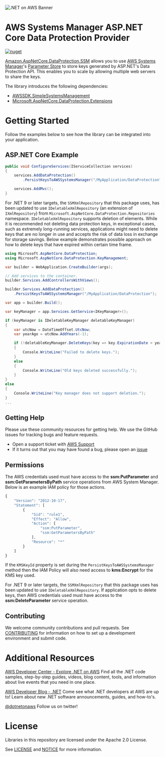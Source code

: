 ![.NET on AWS Banner](./logo.png ".NET on AWS")

# AWS Systems Manager ASP.NET Core Data Protection Provider
[![nuget](https://img.shields.io/nuget/v/Amazon.AspNetCore.DataProtection.SSM.svg)](https://www.nuget.org/packages/Amazon.AspNetCore.DataProtection.SSM/)

[Amazon.AspNetCore.DataProtection.SSM](https://www.nuget.org/packages/Amazon.AspNetCore.DataProtection.SSM/) allows you to use [AWS Systems Manager](https://aws.amazon.com/systems-manager/)'s [Parameter Store](https://docs.aws.amazon.com/systems-manager/latest/userguide/systems-manager-paramstore.html) to store keys generated by ASP.NET's Data Protection API.
This enables you to scale by allowing multiple web servers to share the keys.

The library introduces the following dependencies:

* [AWSSDK.SimpleSystemsManagement](https://www.nuget.org/packages/AWSSDK.SimpleSystemsManagement/)
* [Microsoft.AspNetCore.DataProtection.Extensions](https://www.nuget.org/packages/Microsoft.AspNetCore.DataProtection.Extensions/)

# Getting Started

Follow the examples below to see how the library can be integrated into your application.

## ASP.NET Core Example
```csharp
public void ConfigureServices(IServiceCollection services)
{
    services.AddDataProtection()
        .PersistKeysToAWSSystemsManager("/MyApplication/DataProtection");

    services.AddMvc();
}
```
For .NET 9 or later targets, the `SSMXmlRepository` that this package uses, has been updated to use `IDeletableXmlRepository` (an extension of `IXmlRepository`) from `Microsoft.AspNetCore.DataProtection.Repositories` namespace. `IDeletableXmlRepository` supports deletion of elements. While it is recommended not deleting data protection keys, in exceptional cases, such as extremely long-running services, applications might need to delete keys that are no longer in use and accepts the risk of data loss in exchange for storage savings. Below example demonstrates possible approach on how to delete keys that have expired within certain time frame.
```csharp
using Microsoft.AspNetCore.DataProtection;
using Microsoft.AspNetCore.DataProtection.KeyManagement;

var builder = WebApplication.CreateBuilder(args);

// Add services to the container.
builder.Services.AddControllersWithViews();

builder.Services.AddDataProtection()
    .PersistKeysToAWSSystemsManager("/MyApplication/DataProtection");

var app = builder.Build();

var keyManager = app.Services.GetService<IKeyManager>();

if (keyManager is IDeletableKeyManager deletableKeyManager)
{
    var utcNow = DateTimeOffset.UtcNow;
    var yearAgo = utcNow.AddYears(-1);

    if (!deletableKeyManager.DeleteKeys(key => key.ExpirationDate < yearAgo))
    {
        Console.WriteLine("Failed to delete keys.");
    }
    else
    {
        Console.WriteLine("Old keys deleted successfully.");
    }
}
else
{
    Console.WriteLine("Key manager does not support deletion.");
}
...
```



## Getting Help

Please use these community resources for getting help. We use the GitHub issues
for tracking bugs and feature requests.

* Open a support ticket with [AWS Support](https://console.aws.amazon.com/support/home#/)
* If it turns out that you may have found a bug,
  please open an [issue](https://github.com/aws/aws-ssm-data-protection-provider-for-aspnet/issues/new)

## Permissions

The AWS credentials used must have access to the **ssm:PutParameter** and **ssm:GetParametersByPath** 
service operations from AWS System Manager. Below is an example IAM policy
for those actions.

```javascript
{
    "Version": "2012-10-17",
    "Statement": [
        {
            "Sid": "rule1",
            "Effect": "Allow",
            "Action": [
                "ssm:PutParameter",
                "ssm:GetParametersByPath"
            ],
            "Resource": "*"
        }
    ]
}
```

If the `KMSKeyId` property is set during the `PersistKeysToAWSSystemsManager` method then the IAM Policy
will also need access to **kms:Encrypt** for the KMS key used.

For .NET 9 or later targets, the `SSMXmlRepository` that this package uses has been updated to use `IDeletableXmlRepository`. If application opts to delete keys, then AWS credentials used must have access to the **ssm:DeleteParameter** service operation.


## Contributing

We welcome community contributions and pull requests. See
[CONTRIBUTING](./CONTRIBUTING.md) for information on how to set up a development
environment and submit code.

# Additional Resources

[AWS Developer Center - Explore .NET on AWS](https://aws.amazon.com/developer/language/net/)
Find all the .NET code samples, step-by-step guides, videos, blog content, tools, and information about live events that you need in one place.

[AWS Developer Blog - .NET](https://aws.amazon.com/blogs/developer/category/programing-language/dot-net/)
Come see what .NET developers at AWS are up to!  Learn about new .NET software announcements, guides, and how-to's.

[@dotnetonaws](https://twitter.com/dotnetonaws)
Follow us on twitter!

# License

Libraries in this repository are licensed under the Apache 2.0 License.

See [LICENSE](./LICENSE) and [NOTICE](./NOTICE) for more information.
